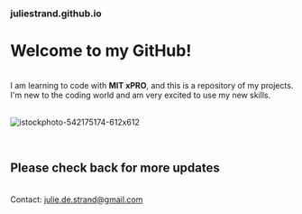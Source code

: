### juliestrand.github.io
# Welcome to my GitHub!  
<br>
I am learning to code with <strong>MIT xPRO</strong>, and this is a repository of my projects.<br> 
I'm new to the coding world and am very excited to use my new skills.
<br>
<br>

![istockphoto-542175174-612x612](https://user-images.githubusercontent.com/106036462/174119622-7bebdc15-983f-4ea4-9170-f84c1d73348d.jpeg)

<br>

## Please check back for more updates  
<br> 
Contact: <a href = mailto: julie.de.strand@gmail.com>julie.de.strand@gmail.com</a>
